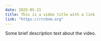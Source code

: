 ```yaml
---
date: 2025-05-21
title: This is a video title with a link 
link: "https://rrchnm.org"
---
```


Some brief description text about the video.

